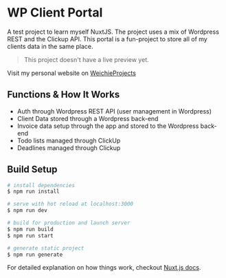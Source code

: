 # WP Client Portal
A test project to learn myself NuxtJS. The project uses a mix of Wordpress REST and the Clickup API. This portal is a fun-project to store all of my clients data in the same place.

> This project doesn't have a live preview yet.

Visit my personal website on [WeichieProjects](https://weichieprojects.com)

## Functions & How It Works
- Auth through Wordpress REST API (user management in Wordpress)
- Client Data stored through a Wordpress back-end
- Invoice data setup through the app and stored to the Wordpress back-end
- Todo lists managed through ClickUp
- Deadlines managed through Clickup

## Build Setup

``` bash
# install dependencies
$ npm run install

# serve with hot reload at localhost:3000
$ npm run dev

# build for production and launch server
$ npm run build
$ npm run start

# generate static project
$ npm run generate
```

For detailed explanation on how things work, checkout [Nuxt.js docs](https://nuxtjs.org).
